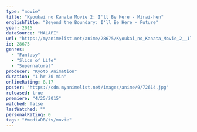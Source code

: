 ```yaml
---
type: "movie"
title: "Kyoukai no Kanata Movie 2: I'll Be Here - Mirai-hen"
englishTitle: "Beyond the Boundary: I'll Be Here - Future"
year: 2015
dataSource: "MALAPI"
url: "https://myanimelist.net/anime/28675/Kyoukai_no_Kanata_Movie_2__Ill_Be_Here_-_Mirai-hen"
id: 28675
genres: 
  - "Fantasy"
  - "Slice of Life"
  - "Supernatural"
producer: "Kyoto Animation"
duration: "1 hr 30 min"
onlineRating: 8.17
poster: "https://cdn.myanimelist.net/images/anime/9/72614.jpg"
released: true
premiere: "4/25/2015"
watched: false
lastWatched: ""
personalRating: 0
tags: "#mediaDB/tv/movie"
---
```

